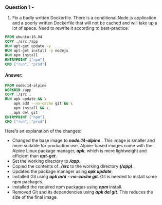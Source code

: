 ### Question 1 - 
1) Fix a badly written Dockerfile. There is a conditional Node.js application and a poorly
written Dockerfile that will not be cached and will take up a lot of space. Need to rewrite it
according to best-practice:
```dockerfile
FROM ubuntu:18.04
COPY ./src /app
RUN apt-get update -y
RUN apt-get install -y nodejs
RUN npm install
ENTRYPOINT ["npm"]
CMD ["run", "prod"]
```
#### Answer:
```dockerfile
FROM node:14-alpine
WORKDIR /app
COPY ./src .
RUN apk update && \
    apk add --no-cache git && \
    npm install && \
    apk del git
ENTRYPOINT ["npm"]
CMD ["run", "prod"]

```
Here's an explanation of the changes:

- Changed the base image to ***node:14-alpine*** . This image is smaller and more suitable for production use. Alpine-based images come with the Alpine Linux package manager, ***apk***, which is more lightweight and efficient than ***apt-get***.
- Set the working directory to ***/app***.
- Copied the contents of ***./src*** to the working directory ***(/app)***.
- Updated the package manager using ***apk update***.
- Installed Git using ***apk add --no-cache git***. Git is needed to install some npm packages.
- Installed the required npm packages using ***npm*** install.
- Removed Git and its dependencies using ***apk del git***. This reduces the size of the final image.
